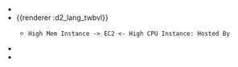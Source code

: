 -
- {{renderer :d2_lang_twbvl}}
	- ```d2
	  High Mem Instance -> EC2 <- High CPU Instance: Hosted By
	  ```
-
-